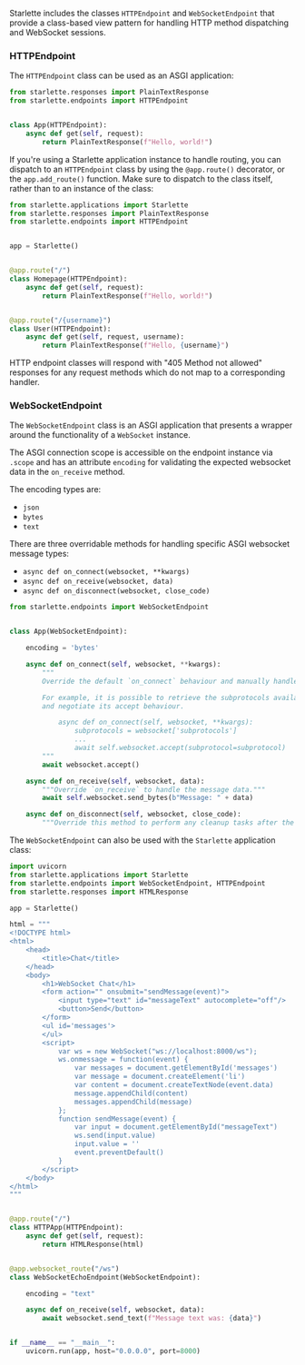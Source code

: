
Starlette includes the classes `HTTPEndpoint` and `WebSocketEndpoint` that provide a class-based view pattern for
handling HTTP method dispatching and WebSocket sessions.

### HTTPEndpoint

The `HTTPEndpoint` class can be used as an ASGI application:

```python
from starlette.responses import PlainTextResponse
from starlette.endpoints import HTTPEndpoint


class App(HTTPEndpoint):
    async def get(self, request):
        return PlainTextResponse(f"Hello, world!")
```

If you're using a Starlette application instance to handle routing, you can
dispatch to an `HTTPEndpoint` class by using the `@app.route()` decorator, or the
`app.add_route()` function. Make sure to dispatch to the class itself, rather
than to an instance of the class:

```python
from starlette.applications import Starlette
from starlette.responses import PlainTextResponse
from starlette.endpoints import HTTPEndpoint


app = Starlette()


@app.route("/")
class Homepage(HTTPEndpoint):
    async def get(self, request):
        return PlainTextResponse(f"Hello, world!")


@app.route("/{username}")
class User(HTTPEndpoint):
    async def get(self, request, username):
        return PlainTextResponse(f"Hello, {username}")
```

HTTP endpoint classes will respond with "405 Method not allowed" responses for any
request methods which do not map to a corresponding handler.

### WebSocketEndpoint

The `WebSocketEndpoint` class is an ASGI application that presents a wrapper around
the functionality of a `WebSocket` instance. 

The ASGI connection scope is accessible on the endpoint instance via `.scope` and
has an attribute `encoding` for validating the expected websocket data in the
`on_receive` method.

The encoding types are:

* `json`
* `bytes`
* `text`

There are three overridable methods for handling specific ASGI websocket message types:

* `async def on_connect(websocket, **kwargs)`
* `async def on_receive(websocket, data)`
* `async def on_disconnect(websocket, close_code)`

```python
from starlette.endpoints import WebSocketEndpoint


class App(WebSocketEndpoint):

    encoding = 'bytes'

    async def on_connect(self, websocket, **kwargs):
        """
        Override the default `on_connect` behaviour and manually handle websocket acceptance.

        For example, it is possible to retrieve the subprotocols available on the websocket instance
        and negotiate its accept behaviour.

            async def on_connect(self, websocket, **kwargs):
                subprotocols = websocket['subprotocols']
                ...
                await self.websocket.accept(subprotocol=subprotocol)
        """
        await websocket.accept()

    async def on_receive(self, websocket, data):
        """Override `on_receive` to handle the message data."""
        await self.websocket.send_bytes(b"Message: " + data)

    async def on_disconnect(self, websocket, close_code):
        """Override this method to perform any cleanup tasks after the websocket is closed."""
```

The `WebSocketEndpoint` can also be used with the `Starlette` application class:

```python
import uvicorn
from starlette.applications import Starlette
from starlette.endpoints import WebSocketEndpoint, HTTPEndpoint
from starlette.responses import HTMLResponse

app = Starlette()

html = """
<!DOCTYPE html>
<html>
    <head>
        <title>Chat</title>
    </head>
    <body>
        <h1>WebSocket Chat</h1>
        <form action="" onsubmit="sendMessage(event)">
            <input type="text" id="messageText" autocomplete="off"/>
            <button>Send</button>
        </form>
        <ul id='messages'>
        </ul>
        <script>
            var ws = new WebSocket("ws://localhost:8000/ws");
            ws.onmessage = function(event) {
                var messages = document.getElementById('messages')
                var message = document.createElement('li')
                var content = document.createTextNode(event.data)
                message.appendChild(content)
                messages.appendChild(message)
            };
            function sendMessage(event) {
                var input = document.getElementById("messageText")
                ws.send(input.value)
                input.value = ''
                event.preventDefault()
            }
        </script>
    </body>
</html>
"""


@app.route("/")
class HTTPApp(HTTPEndpoint):
    async def get(self, request):
        return HTMLResponse(html)


@app.websocket_route("/ws")
class WebSocketEchoEndpoint(WebSocketEndpoint):

    encoding = "text"

    async def on_receive(self, websocket, data):
        await websocket.send_text(f"Message text was: {data}")


if __name__ == "__main__":
    uvicorn.run(app, host="0.0.0.0", port=8000)
```

